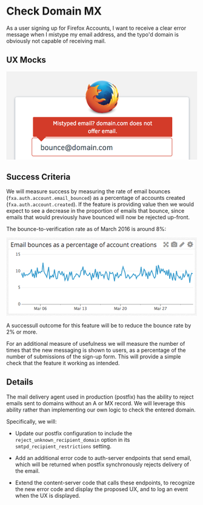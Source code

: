 
Check Domain MX
===============

As a user signing up for Firefox Accounts,
I want to receive a clear error message
when I mistype my email address,
and the typo'd domain is
obviously not capable of receiving mail.

## UX Mocks

<img src="no-mx-error.png">

## Success Criteria

We will measure success
by measuring the rate of email bounces
(`fxa.auth.account.email_bounced`)
as a percentage of accounts created
(`fxa.auth.account.created`).
If the feature is providing value
then we would expect to see
a decrease in the proportion of emails that bounce,
since emails that would previously have bounced
will now be rejected up-front.

The bounce-to-verification rate as of March 2016
is around 8%:

<img src="initial-bounce-rate.png">

A successull outcome for this feature
will be to reduce the bounce rate
by 2% or more.

For an additional measure of usefulness
we will measure the number of times
that the new messaging is shown to users,
as a percentage of
the number of submissions of the sign-up form.
This will provide a simple check
that the feature it working as intended.

## Details

The mail delivery agent used in production
(postfix) has the ability
to reject emails sent to domains
without an A or MX record.
We will leverage this ability
rather than implementing our own logic
to check the entered domain.

Specifically, we will:

* Update our postfix configuration
  to include the `reject_unknown_recipient_domain` option
  in its `smtpd_recipient_restrictions` setting.

* Add an additional error code
  to auth-server endpoints that send email,
  which will be returned when postfix
  synchronously rejects delivery of the email.

* Extend the content-server code
  that calls these endpoints,
  to recognize the new error code
  and display the proposed UX,
  and to log an event when the UX
  is displayed.


